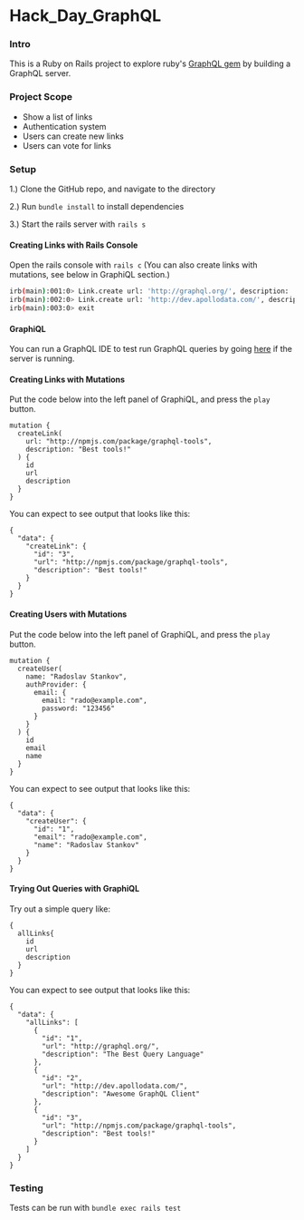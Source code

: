 # Hack_Day_GraphQL

### Intro
This is a Ruby on Rails project to explore ruby's [GraphQL gem](https://graphql-ruby.org/) by building a GraphQL server.

### Project Scope
+ Show a list of links
+ Authentication system
+ Users can create new links
+ Users can vote for links

### Setup

1.) Clone the GitHub repo, and navigate to the directory

2.) Run `bundle install` to install dependencies

3.) Start the rails server with `rails s`

#### Creating Links with Rails Console
Open the rails console with `rails c` (You can also create links with mutations, see below in GraphiQL section.)
```bash
irb(main):001:0> Link.create url: 'http://graphql.org/', description: 'The Best Query Language'
irb(main):002:0> Link.create url: 'http://dev.apollodata.com/', description: 'Awesome GraphQL Client'
irb(main):003:0> exit
```

#### GraphiQL
You can run a GraphQL IDE to test run GraphQL queries by going [here](http://localhost:3000/graphiql) if the server is running.

#### Creating Links with Mutations
Put the code below into the left panel of GraphiQL, and press the `play` button.
```
mutation {
  createLink(
    url: "http://npmjs.com/package/graphql-tools",
    description: "Best tools!"
  ) {
    id
    url
    description
  }
}
```

You can expect to see output that looks like this:
```
{
  "data": {
    "createLink": {
      "id": "3",
      "url": "http://npmjs.com/package/graphql-tools",
      "description": "Best tools!"
    }
  }
}
```

#### Creating Users with Mutations
Put the code below into the left panel of GraphiQL, and press the `play` button.
```
mutation {
  createUser(
    name: "Radoslav Stankov",
    authProvider: {
      email: {
        email: "rado@example.com",
        password: "123456"
      }
    }
  ) {
    id
    email
    name
  }
}
```

You can expect to see output that looks like this:
```
{
  "data": {
    "createUser": {
      "id": "1",
      "email": "rado@example.com",
      "name": "Radoslav Stankov"
    }
  }
}
```

#### Trying Out Queries with GraphiQL
Try out a simple query like:
```
{
  allLinks{
    id
    url
    description
  }
}
```

You can expect to see output that looks like this:
```
{
  "data": {
    "allLinks": [
      {
        "id": "1",
        "url": "http://graphql.org/",
        "description": "The Best Query Language"
      },
      {
        "id": "2",
        "url": "http://dev.apollodata.com/",
        "description": "Awesome GraphQL Client"
      },
      {
        "id": "3",
        "url": "http://npmjs.com/package/graphql-tools",
        "description": "Best tools!"
      }
    ]
  }
}
```

### Testing
Tests can be run with `bundle exec rails test`
